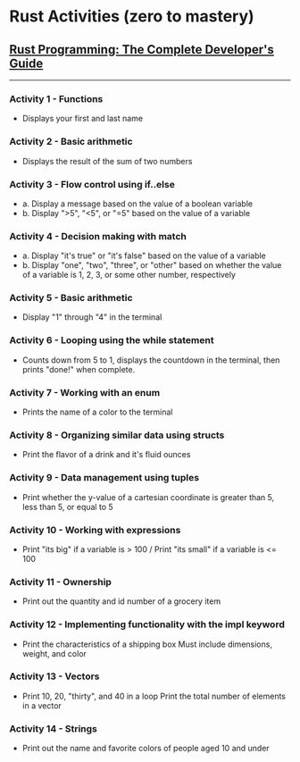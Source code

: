 # Rust Activities (zero to mastery)

## [Rust Programming: The Complete Developer's Guide](https://zerotomastery.io/courses/learn-rust/)
---
### Activity 1 - Functions

- Displays your first and last name

### Activity 2 - Basic arithmetic

- Displays the result of the sum of two numbers

### Activity 3 - Flow control using if..else

- a. Display a message based on the value of a boolean variable
- b. Display ">5", "<5", or "=5" based on the value of a variable

### Activity 4 - Decision making with match

- a. Display "it's true" or "it's false" based on the value of a variable
- b. Display "one", "two", "three", or "other" based on whether the value of a variable is 1, 2, 3, or some other number, respectively

### Activity 5 - Basic arithmetic

- Display "1" through "4" in the terminal

### Activity 6 - Looping using the while statement

- Counts down from 5 to 1, displays the countdown in the terminal, then prints "done!" when complete.

### Activity 7 - Working with an enum

- Prints the name of a color to the terminal

### Activity 8 - Organizing similar data using structs

- Print the flavor of a drink and it's fluid ounces

### Activity 9 - Data management using tuples

- Print whether the y-value of a cartesian coordinate is greater than 5, less than 5, or equal to 5

### Activity 10 - Working with expressions

- Print "its big" if a variable is > 100 / Print "its small" if a variable is <= 100

### Activity 11 - Ownership

- Print out the quantity and id number of a grocery item

### Activity 12 - Implementing functionality with the impl keyword

- Print the characteristics of a shipping box Must include dimensions, weight, and color

### Activity 13 - Vectors

- Print 10, 20, "thirty", and 40 in a loop Print the total number of elements in a vector

### Activity 14 - Strings

- Print out the name and favorite colors of people aged 10 and under
